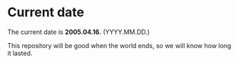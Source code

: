 # Current date

The current date is **2005.04.16.** (YYYY.MM.DD.)

This repository will be good when the world ends, so we will know how long it lasted.